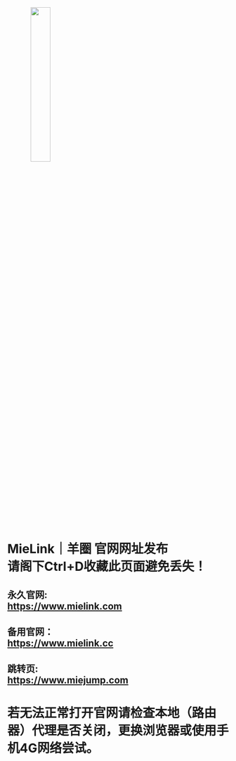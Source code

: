 <img src="https://github.com/yangjuancloud/yj-url/blob/master/%E7%BE%8A%E5%9C%88%E6%BA%90%E6%96%87%E4%BB%B6.png" width="30%" height="30%" style="text-align:center;">

# MieLink｜羊圈 官网网址发布<br>请阁下Ctrl+D收藏此页面避免丢失！

## 永久官网: <br>https://www.mielink.com
## 备用官网：<br>https://www.mielink.cc

## 跳转页: <br>https://www.miejump.com


# 若无法正常打开官网请检查本地（路由器）代理是否关闭，更换浏览器或使用手机4G网络尝试。
